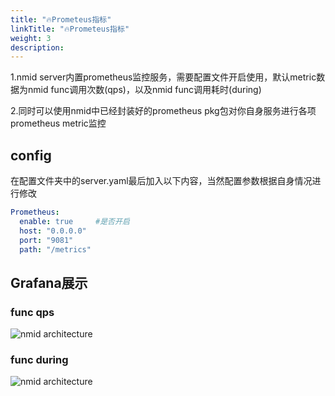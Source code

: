 ```yaml
---
title: "🔥Prometeus指标"
linkTitle: "🔥Prometeus指标"
weight: 3
description:
---
```


1.nmid server内置prometheus监控服务，需要配置文件开启使用，默认metric数据为nmid func调用次数(qps)，以及nmid func调用耗时(during)  

2.同时可以使用nmid中已经封装好的prometheus pkg包对你自身服务进行各项prometheus metric监控  


## config
在配置文件夹中的server.yaml最后加入以下内容，当然配置参数根据自身情况进行修改

```yml
Prometheus:
  enable: true     #是否开启
  host: "0.0.0.0"
  port: "9081"
  path: "/metrics"
```

## Grafana展示 

### func qps

<img src="/images/qps.png" alt="nmid architecture"/>  

### func during

<img src="/images/during.png" alt="nmid architecture"/>  